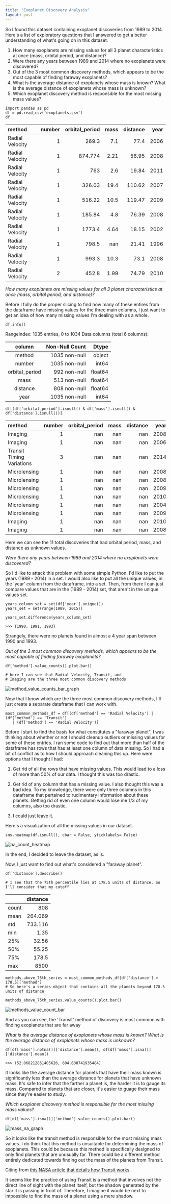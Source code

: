 ```yaml
---
title: "Exoplanet Discovery Analysis"
layout: post
---
```


So I found this dataset containing exoplanet discoveries from 1989 to 2014. Here's a list of exploratory questions that I answered to get a better understanding of what's going on in this dataset. 

1. How many exoplanets are missing values for all 3 planet characteristics at once (mass, orbital
period, and distance)?
2. Were there any years between 1989 and 2014 where no exoplanets were discovered? 
3. Out of the 3 most common discovery methods, which appears to be the most capable of finding
faraway exoplanets?
4. What is the average distance of exoplanets whose mass is known? What is the average distance
of exoplanets whose mass is unknown? 
5. Which exoplanet discovery method is responsible for the most missing mass values? 

```
import pandas as pd
df = pd.read_csv('exoplanets.csv')
df
```

| method          |   number |   orbital_period |   mass |   distance |   year |
|:----------------|---------:|-----------------:|-------:|-----------:|-------:|
| Radial Velocity |        1 |          269.3   |   7.1  |      77.4  |   2006 |
| Radial Velocity |        1 |          874.774 |   2.21 |      56.95 |   2008 |
| Radial Velocity |        1 |          763     |   2.6  |      19.84 |   2011 |
| Radial Velocity |        1 |          326.03  |  19.4  |     110.62 |   2007 |
| Radial Velocity |        1 |          516.22  |  10.5  |     119.47 |   2009 |
| Radial Velocity |        1 |          185.84  |   4.8  |      76.39 |   2008 |
| Radial Velocity |        1 |         1773.4   |   4.64 |      18.15 |   2002 |
| Radial Velocity |        1 |          798.5   | nan    |      21.41 |   1996 |
| Radial Velocity |        1 |          993.3   |  10.3  |      73.1  |   2008 |
| Radial Velocity |        2 |          452.8   |   1.99 |      74.79 |   2010 |

*How many exoplanets are missing values for all 3 planet characteristics at once (mass, orbital
period, and distance)?*


Before I fully do the proper slicing to find how many of these entires from the dataframe have missing values for the three main columns, I just want to get an idea of how many missing values I'm dealing with as a whole. 

```
df.info()
```

RangeIndex: 1035 entries, 0 to 1034
Data columns (total 6 columns):

| column                    |       Non-Null Count |                Dtype |
|:-------------------------:|---------------------:|---------------------:|
| method                    |        1035 non-null |               object | 
| number                    |        1035 non-null |                int64 |
| orbital_period            |         992 non-null |              float64 |
| mass                      |         513 non-null |              float64 |
| distance                  |         808 non-null |              float64 |
| year                      |        1035 non-null |                int64 |

 
 ```
 df[(df['orbital_period'].isnull() & df['mass'].isnull() & df['distance'].isnull())]
 ```

| method                    |   number |   orbital_period |   mass |   distance |   year |
|:--------------------------|---------:|-----------------:|-------:|-----------:|-------:|
| Imaging                   |        1 |              nan |    nan |        nan |   2008 |
| Imaging                   |        1 |              nan |    nan |        nan |   2006 |
| Transit Timing Variations |        3 |              nan |    nan |        nan |   2014 |
| Microlensing              |        1 |              nan |    nan |        nan |   2008 |
| Microlensing              |        1 |              nan |    nan |        nan |   2008 |
| Microlensing              |        1 |              nan |    nan |        nan |   2009 |
| Microlensing              |        1 |              nan |    nan |        nan |   2010 |
| Microlensing              |        1 |              nan |    nan |        nan |   2004 |
| Microlensing              |        1 |              nan |    nan |        nan |   2009 |
| Imaging                   |        1 |              nan |    nan |        nan |   2010 |
| Imaging                   |        1 |              nan |    nan |        nan |   2008 |

Here we can see the 11 total discoveries that had orbital period, mass, and distance as unknown values. 


*Were there any years between 1989 and 2014 where no exoplanets were discovered?*


So I'd like to attack this problem with some simple Python. I'd like to put the years (1989 - 2014) in a set. I would also like to put all the unique values, in the 'year' column from the dataframe, into a set. Then, from there I can just compare values that are in the (1989 - 2014) set, that aren't in the unique values set.

```
years_column_set = set(df['year'].unique())
years_set = set(range(1989, 2015))

years_set.difference(years_column_set)

>>> {1990, 1991, 1993}
```

Strangely, there were no planets found in almost a 4 year span between 1990 and 1993. 


*Out of the 3 most common discovery methods, which appears to be the most capable of finding
faraway exoplanets?*

```
df['method'].value_counts().plot.bar()

# here I can see that Radial Velocity, Transit, and 
# Imaging are the three most common discovery methods
```

![method_value_counts_bar_graph](/assets/df['method'].value_counts.plot.bar.png)

Now that I know which are the three most common discovery methods, I'll just create a separate dataframe that I can work with. 

```
most_common_methods_df = df[(df['method'] == 'Radial Velocity') | (df['method'] == 'Transit') 
   | (df['method'] == 'Radial Velocity')]
```

Before I start to find the basis for what constitutes a "faraway planet", I was thinking about whether or not I should cleanup outliers or missing values for some of these entries. I ran some code to find out that more than half of the dataframe has rows that has at least one column of data missing. So I had a bit of conflict as to how I should approach cleaning this up. Here were options that I thought I had: 

1) Get rid of all the rows that have missing values. This would lead to a loss of more than 50% of our data. I thought this was too drastic.

2) Get rid of any column that has a missing value. I also thought this was a bad idea. To my knowledge, there were only three columns in this dataframe that pertained to rudimentary information about these planets. Getting rid of even one column would lose me 1/3 of my columns, also too drastic. 

3) I could just leave it. 

Here's a visualization of all the missing values in our dataset. 

```
sns.heatmap(df.isnull(), cbar = False, yticklabels= False)
```

![na_count_heatmap](/assets/sns.heatmapdf.isna.png)

In the end, I decided to leave the dataset, as is. 

Now, I just want to find out what's considered a "faraway planet". 

```
df['distance'].describe()

# I see that the 75th percentile lies at 178.5 units of distance. So I'll consider that my cutoff
```

|       |   distance |
|:------|-----------:|
| count |    808     |
| mean  |    264.069 |
| std   |    733.116 |
| min   |      1.35  |
| 25%   |     32.56  |
| 50%   |     55.25  |
| 75%   |    178.5   |
| max   |   8500     |


```
methods_above_75th_series = most_common_methods_df[df['distance'] > 178.5]['method']
# So here's a series object that contains all the planets beyond 178.5 units of distance

methods_above_75th_series.value_counts().plot.bar()
```

![methods_value_count_bar](/assets/methods_above_75th_series.value_counts().plot.bar.png)

And as you can see, the 'Transit' method of discovery is most common with finding exoplanets that are far away

*What is the average distance of exoplanets whose mass is known? What is the average distance
of exoplanets whose mass is unknown?*

```
df[df['mass'].notna()]['distance'].mean(), df[df['mass'].isna()]['distance'].mean()

>>> (52.068212851405626, 604.638741935484)
```

It looks like the average distance for planets that have their mass known is significantly less than the average distance for planets that have unknown mass. It's safe to infer that the farther a planet is, the harder it is to gauge its mass. Compared to planets that are closer, it's easier to guage their mass since they're easier to study.


*Which exoplanet discovery method is responsible for the most missing mass values?*

```
df[df['mass'].isna()]['method'].value_counts().plot.bar()
```

![mass_na_graph](/assets/df[df['mass'].isna]['method'].value_counts.png)


So it looks like the transit method is responsible for the most missing mass values. I do think that this method is unsuitable for determining the mass of exoplanets. This could be because this method is specifically designed to only find planets that are unusually far. There could be a different method entirely dedicated towards finding out the mass of the planets from Transit. 

Citing from [this NASA article that details how Transit works](https://exoplanets.nasa.gov/faq/31/whats-a-transit/).

It seems like the practice of using Transit is a method that involves not the direct line of sight with the planet itself, but the shadow generated by the star it is passing in front of. Therefore, I imagine it would be next to impossible to find the mass of a planet using a mere shadow. 

